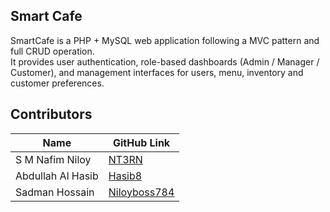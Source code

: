 ## Smart Cafe
SmartCafe is a PHP + MySQL web application following a MVC pattern and full CRUD operation. <br>
It provides user authentication, role-based dashboards (Admin / Manager / Customer), and management interfaces for users, menu, inventory and customer preferences.

## Contributors

| Name | GitHub Link |
| --- | --- |
| S M Nafim Niloy | [NT3RN](https://github.com/NT3RN) |
| Abdullah Al Hasib | [Hasib8](https://github.com/Hasib8) |
| Sadman Hossain | [Niloyboss784](https://github.com/Niloyboss784) |

